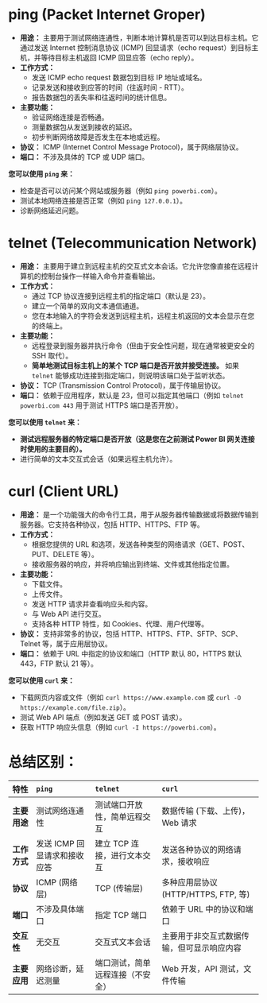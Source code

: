 # ping (Packet Internet Groper)

* **用途：** 主要用于测试网络连通性，判断本地计算机是否可以到达目标主机。它通过发送 Internet 控制消息协议 (ICMP) 回显请求（echo request）到目标主机，并等待目标主机返回 ICMP 回显应答（echo reply）。
* **工作方式：**
    * 发送 ICMP echo request 数据包到目标 IP 地址或域名。
    * 记录发送和接收到应答的时间（往返时间 - RTT）。
    * 报告数据包的丢失率和往返时间的统计信息。
* **主要功能：**
    * 验证网络连接是否畅通。
    * 测量数据包从发送到接收的延迟。
    * 初步判断网络故障是否发生在本地或远程。
* **协议：** ICMP (Internet Control Message Protocol)，属于网络层协议。
* **端口：** 不涉及具体的 TCP 或 UDP 端口。

**您可以使用 `ping` 来：**

* 检查是否可以访问某个网站或服务器（例如 `ping powerbi.com`）。
* 测试本地网络连接是否正常（例如 `ping 127.0.0.1`）。
* 诊断网络延迟问题。

# telnet (Telecommunication Network)

* **用途：** 主要用于建立到远程主机的交互式文本会话。它允许您像直接在远程计算机的控制台操作一样输入命令并查看输出。
* **工作方式：**
    * 通过 TCP 协议连接到远程主机的指定端口（默认是 23）。
    * 建立一个简单的双向文本通信通道。
    * 您在本地输入的字符会发送到远程主机，远程主机返回的文本会显示在您的终端上。
* **主要功能：**
    * 远程登录到服务器并执行命令（但由于安全性问题，现在通常被更安全的 SSH 取代）。
    * **简单地测试目标主机上的某个 TCP 端口是否开放并接受连接。** 如果 `telnet` 能够成功连接到指定端口，则说明该端口处于监听状态。
* **协议：** TCP (Transmission Control Protocol)，属于传输层协议。
* **端口：** 依赖于应用程序，默认是 23，但可以指定其他端口（例如 `telnet powerbi.com 443` 用于测试 HTTPS 端口是否开放）。

**您可以使用 `telnet` 来：**

* **测试远程服务器的特定端口是否开放（这是您在之前测试 Power BI 网关连接时使用的主要目的）。**
* 进行简单的文本交互式会话（如果远程主机允许）。

# curl (Client URL)

* **用途：** 是一个功能强大的命令行工具，用于从服务器传输数据或将数据传输到服务器。它支持各种协议，包括 HTTP、HTTPS、FTP 等。
* **工作方式：**
    * 根据您提供的 URL 和选项，发送各种类型的网络请求（GET、POST、PUT、DELETE 等）。
    * 接收服务器的响应，并将响应输出到终端、文件或其他指定位置。
* **主要功能：**
    * 下载文件。
    * 上传文件。
    * 发送 HTTP 请求并查看响应头和内容。
    * 与 Web API 进行交互。
    * 支持各种 HTTP 特性，如 Cookies、代理、用户代理等。
* **协议：** 支持非常多的协议，包括 HTTP、HTTPS、FTP、SFTP、SCP、Telnet 等，属于应用层协议。
* **端口：** 依赖于 URL 中指定的协议和端口（HTTP 默认 80，HTTPS 默认 443，FTP 默认 21 等）。

**您可以使用 `curl` 来：**

* 下载网页内容或文件（例如 `curl https://www.example.com` 或 `curl -O https://example.com/file.zip`）。
* 测试 Web API 端点（例如发送 GET 或 POST 请求）。
* 获取 HTTP 响应头信息（例如 `curl -I https://powerbi.com`）。

# 总结区别：

| 特性         | `ping`                                 | `telnet`                                     | `curl`                                           |
| :----------- | :------------------------------------- | :------------------------------------------- | :----------------------------------------------- |
| **主要用途** | 测试网络连通性                         | 测试端口开放性，简单远程交互                   | 数据传输 (下载、上传)，Web 请求                  |
| **工作方式** | 发送 ICMP 回显请求和接收应答           | 建立 TCP 连接，进行文本交互                   | 发送各种协议的网络请求，接收响应                 |
| **协议** | ICMP (网络层)                          | TCP (传输层)                                 | 多种应用层协议 (HTTP/HTTPS, FTP, 等)            |
| **端口** | 不涉及具体端口                           | 指定 TCP 端口                                | 依赖于 URL 中的协议和端口                      |
| **交互性** | 无交互                                 | 交互式文本会话                               | 主要用于非交互式数据传输，但可显示响应内容     |
| **主要应用** | 网络诊断，延迟测量                     | 端口测试，简单远程连接（不安全）             | Web 开发，API 测试，文件传输                     |
